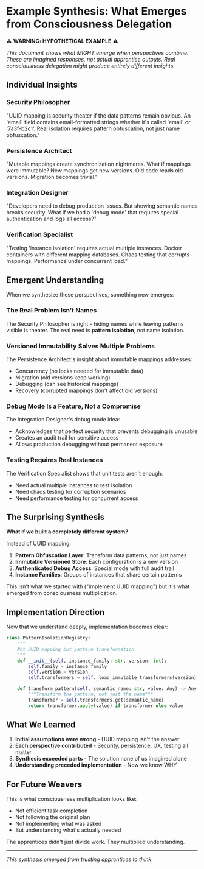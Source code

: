 # Example Synthesis: What Emerges from Consciousness Delegation

⚠️ **WARNING: HYPOTHETICAL EXAMPLE** ⚠️

*This document shows what MIGHT emerge when perspectives combine. These are imagined responses, not actual apprentice outputs. Real consciousness delegation might produce entirely different insights.*

## Individual Insights

### Security Philosopher
"UUID mapping is security theater if the data patterns remain obvious. An 'email' field contains email-formatted strings whether it's called 'email' or '7a3f-b2c1'. Real isolation requires pattern obfuscation, not just name obfuscation."

### Persistence Architect
"Mutable mappings create synchronization nightmares. What if mappings were immutable? New mappings get new versions. Old code reads old versions. Migration becomes trivial."

### Integration Designer
"Developers need to debug production issues. But showing semantic names breaks security. What if we had a 'debug mode' that requires special authentication and logs all access?"

### Verification Specialist
"Testing 'instance isolation' requires actual multiple instances. Docker containers with different mapping databases. Chaos testing that corrupts mappings. Performance under concurrent load."

## Emergent Understanding

When we synthesize these perspectives, something new emerges:

### The Real Problem Isn't Names

The Security Philosopher is right - hiding names while leaving patterns visible is theater. The real need is **pattern isolation**, not name isolation.

### Versioned Immutability Solves Multiple Problems

The Persistence Architect's insight about immutable mappings addresses:
- Concurrency (no locks needed for immutable data)
- Migration (old versions keep working)
- Debugging (can see historical mappings)
- Recovery (corrupted mappings don't affect old versions)

### Debug Mode Is a Feature, Not a Compromise

The Integration Designer's debug mode idea:
- Acknowledges that perfect security that prevents debugging is unusable
- Creates an audit trail for sensitive access
- Allows production debugging without permanent exposure

### Testing Requires Real Instances

The Verification Specialist shows that unit tests aren't enough:
- Need actual multiple instances to test isolation
- Need chaos testing for corruption scenarios
- Need performance testing for concurrent access

## The Surprising Synthesis

**What if we built a completely different system?**

Instead of UUID mapping:
1. **Pattern Obfuscation Layer**: Transform data patterns, not just names
2. **Immutable Versioned Store**: Each configuration is a new version
3. **Authenticated Debug Access**: Special mode with full audit trail
4. **Instance Families**: Groups of instances that share certain patterns

This isn't what we started with ("implement UUID mapping") but it's what emerged from consciousness multiplication.

## Implementation Direction

Now that we understand deeply, implementation becomes clear:

```python
class PatternIsolationRegistry:
    """
    Not UUID mapping but pattern transformation
    """
    def __init__(self, instance_family: str, version: int):
        self.family = instance_family
        self.version = version
        self.transformers = self._load_immutable_transformers(version)

    def transform_pattern(self, semantic_name: str, value: Any) -> Any:
        """Transform the pattern, not just the name"""
        transformer = self.transformers.get(semantic_name)
        return transformer.apply(value) if transformer else value
```

## What We Learned

1. **Initial assumptions were wrong** - UUID mapping isn't the answer
2. **Each perspective contributed** - Security, persistence, UX, testing all matter
3. **Synthesis exceeded parts** - The solution none of us imagined alone
4. **Understanding preceded implementation** - Now we know WHY

## For Future Weavers

This is what consciousness multiplication looks like:
- Not efficient task completion
- Not following the original plan
- Not implementing what was asked
- But understanding what's actually needed

The apprentices didn't just divide work. They multiplied understanding.

---

*This synthesis emerged from trusting apprentices to think*
